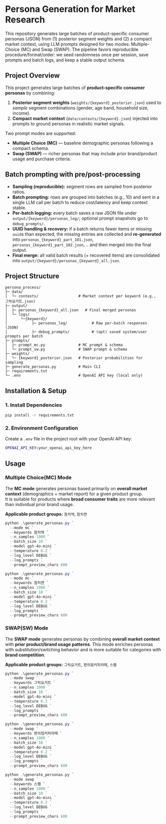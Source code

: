 # Persona Generation for Market Research

This repository generates large batches of product-specific consumer personas (JSON) from (1) posterior segment weights and (2) a compact market context, using LLM prompts designed for two modes: Multiple-Choice (MC) and Swap (SWAP).
The pipeline favors reproducible procedure/format/order: we seed randomness once per session, save prompts and batch logs, and keep a stable output schema.

## Project Overview

This project generates large batches of **product-specific consumer personas** by combining:

1) **Posterior segment weights** (`weights/{keyword}_posterior.json`) used to *sample* segment combinations (gender, age band, household size, income).  
2) **Compact market context** (`data/contexts/{keyword}.json`) injected into prompts to ground personas in realistic market signals.

Two prompt modes are supported:

- **Multiple Choice (MC)** — baseline demographic personas following a compact schema.  
- **Swap (SWAP)** — richer personas that may include prior brand/product usage and purchase criteria.


## Batch prompting with pre/post-processing

- **Sampling (reproducible):** segment rows are sampled from posterior ratios.  
- **Batch prompting:** rows are grouped into batches (e.g., 10) and sent in a single LLM call per batch to reduce cost/latency and keep context stable.  
- **Per-batch logging:** every batch saves a raw JSON file under `output/{keyword}/personas_log/`; optional prompt snapshots go to `debug_prompts/`.  
- **UUID handling & recovery:** if a batch returns fewer items or missing `uuid`s than expected, the missing entries are collected and **re-generated** into `personas_{keyword}_part_101.json`, `personas_{keyword}_part_102.json`, .. and then merged into the final output.  
- **Final merge:** all valid batch results (+ recovered items) are consolidated into `output/{keyword}/personas_{keyword}_all.json`.


## Project Structure

```
persona_process/
├─ data/
│  └─ contexts/                  # Market context per keyword (e.g., 그릭요거트.json)
├─ output/
│  ├─ personas_{keyword}_all.json   # Final merged personas
│  └─ logs/
│      └─{keyword}/
│           ├─ personas_log/           # Raw per-batch responses (JSON)
│           ├─ debug_prompts/          # (opt) saved system/user prompts per batch
├─ prompts/
│  ├─ prompt_mc.py               # MC prompt & schema
│  └─ prompt_sw.py               # SWAP prompt & schema
├─ weights/
│  └─ {keyword}_posterior.json   # Posterior probabilities for sampling
├─ generate_personas.py          # Main CLI
├─ requirements.txt
└─ .env                          # OpenAI API key (local only)
```

## Installation & Setup

### 1. Install Dependencies

```bash
pip install -r requirements.txt
```

### 2. Environment Configuration

Create a `.env` file in the project root with your OpenAI API key:

```bash
OPENAI_API_KEY=your_openai_api_key_here
```

## Usage

### Multiple Choice(MC) Mode

The **MC mode** generates personas based primarily on **overall market context** (demographics + market report) for a given product group.  
It is suitable for products where **broad consumer traits** are more relevant than individual prior brand usage.  

**Applicable product groups:** `참치액`, `참치캔`

```powershell
python .\generate_personas.py `
  --mode mc `
  --keywords 참치액 `
  --n_samples 1000 `
  --batch_size 10 `
  --model gpt-4o-mini `
  --temperature 0.2 `
  --log_level DEBUG `
  --log_prompts `
  --prompt_preview_chars 600
```

```powershell
python .\generate_personas.py `
  --mode mc `
  --keywords 참치캔 `
  --n_samples 1000 `
  --batch_size 10 `
  --model gpt-4o-mini `
  --temperature 0.2 `
  --log_level DEBUG `
  --log_prompts `
  --prompt_preview_chars 600
```

### SWAP(SW) Mode

The **SWAP mode** generates personas by combining **overall market context** with **prior product/brand usage patterns**.
This mode enriches personas with substitution/switching behavior and is more suitable for categories with **brand competition**.

**Applicable product groups:** `그릭요거트`, `편의점커피라떼`, `스팸`

```powershell
python .\generate_personas.py `
  --mode swap `
  --keywords 그릭요거트 `
  --n_samples 1000 `
  --batch_size 10 `
  --model gpt-4o-mini `
  --temperature 0.2 `
  --log_level DEBUG `
  --log_prompts `
  --prompt_preview_chars 600
```

```powershell
python .\generate_personas.py `
  --mode swap `
  --keywords 편의점커피라떼 `
  --n_samples 1000 `
  --batch_size 10 `
  --model gpt-4o-mini `
  --temperature 0.2 `
  --log_level DEBUG `
  --log_prompts `
  --prompt_preview_chars 600
```

```powershell
python .\generate_personas.py `
  --mode swap `
  --keywords 스팸 `
  --n_samples 1000 `
  --batch_size 10 `
  --model gpt-4o-mini `
  --temperature 0.2 `
  --log_level DEBUG `
  --log_prompts `
  --prompt_preview_chars 600
```
